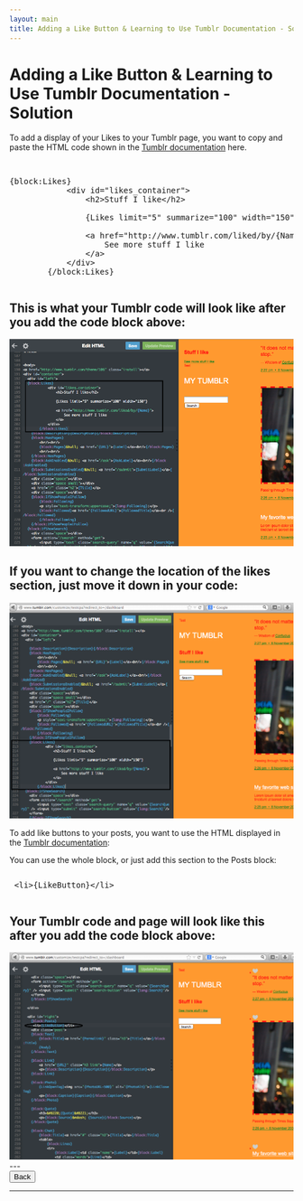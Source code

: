 ```yaml
---
layout: main
title: Adding a Like Button & Learning to Use Tumblr Documentation - Solution
---
```


# Adding a Like Button & Learning to Use Tumblr Documentation - Solution

To add a display of your Likes to your Tumblr page, you want to copy and paste the HTML code shown in the [Tumblr documentation](http://www.tumblr.com/docs/en/custom_themes#likes) here. 

<pre><xmp>
{block:Likes}
            <div id="likes_container">
                <h2>Stuff I like</h2>

                {Likes limit="5" summarize="100" width="150"}

                <a href="http://www.tumblr.com/liked/by/{Name}">
                    See more stuff I like
                </a>
            </div>
        {/block:Likes}
</xmp></pre>

<h2>This is what your Tumblr code will look like after you add the code block above:</h2>
<img src="../likesafter.png"/>

<h2>If you want to change the location of the likes section, just move it down in your code:</h2>
<img src="../likesaftermoved.png"/>

To add like buttons to your posts, you want to use the HTML displayed in the [Tumblr documentation](http://www.tumblr.com/docs/en/custom_themes#like_and_reblog_buttons):

You can use the whole block, or just add this section to the Posts block: <pre><xmp>  <li>{LikeButton}</li> </xmp></pre>

<h2>Your Tumblr code and page will look like this after you add the code block above:</h2>
<img src="../likebutton.png"/>
---

<div class="row">
  <div class="col-md-1">
    <a href="../likes"><button type="button" class="btn btn-primary btn-lg">Back</button></a>
  </div>
</div>

---